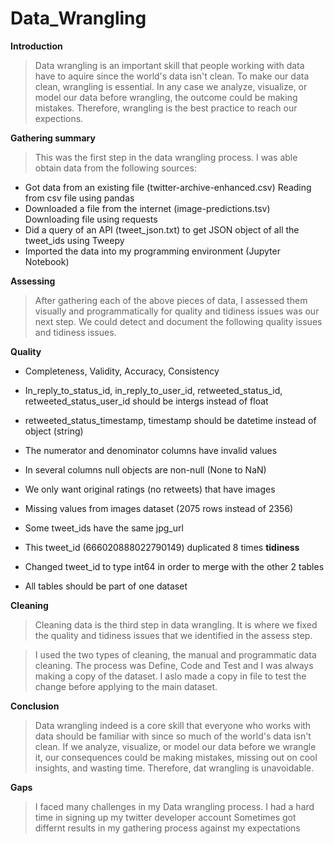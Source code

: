 # Data_Wrangling

**Introduction**
> Data wrangling is an important skill that people working with data have to aquire since the world's data isn't clean. To make our data clean, wrangling is essential. In any case we analyze, visualize, or model our data before wrangling, the outcome could be making mistakes. Therefore, wrangling is the best practice to reach our expections.

**Gathering summary**
>This was the first step in the data wrangling process. I was able obtain data from the following sources:
- Got data from an existing file (twitter-archive-enhanced.csv) Reading from csv file using pandas
- Downloaded a file from the internet (image-predictions.tsv) Downloading file using requests
- Did a query of an API (tweet_json.txt) to get JSON object of all the tweet_ids using Tweepy
- Imported the data into my programming environment (Jupyter Notebook)

**Assessing**
> After gathering each of the above pieces of data, I assessed them visually and programmatically for quality and tidiness issues was our next step. We could detect and document the following quality issues and tidiness issues.

**Quality**
- Completeness, Validity, Accuracy, Consistency
- In_reply_to_status_id, in_reply_to_user_id, retweeted_status_id, retweeted_status_user_id should be intergs instead of float
- retweeted_status_timestamp, timestamp should be datetime instead of object (string)
- The numerator and denominator columns have invalid values
- In several columns null objects are non-null (None to NaN)
- We only want original ratings (no retweets) that have images
- Missing values from images dataset (2075 rows instead of 2356)
- Some tweet_ids have the same jpg_url
- This tweet_id (666020888022790149) duplicated 8 times
**tidiness**
- Changed tweet_id to type int64 in order to merge with the other 2 tables

- All tables should be part of one dataset

**Cleaning**
> Cleaning data is the third step in data wrangling. It is where we fixed the quality and tidiness issues that we identified in the assess step.

> I used the two types of cleaning, the manual and programmatic data cleaning. The process was Define, Code and Test and I was always making a copy of the dataset. I aslo made a copy in file to test the change before applying to the main dataset.

**Conclusion**
> Data wrangling indeed is a core skill that everyone who works with data should be familiar with since so much of the world's data isn't clean. If we analyze, visualize, or model our data before we wrangle it, our consequences could be making mistakes, missing out on cool insights, and wasting time. Therefore, dat wrangling is unavoidable.

**Gaps**
> I faced many challenges in my Data wrangling process. I had a hard time in signing up my twitter developer account Sometimes got differnt results in my gathering process against my expectations
